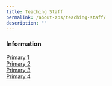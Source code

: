 ```yaml
---
title: Teaching Staff
permalink: /about-zps/teaching-staff/
description: ""
---
```

### **Information**
[Primary 1](/teaching-staff/primary-1/)
<br>[Primary 2](/teaching-staff/primary-2/)
<br>[Primary 3](/list-of-teaching-staff/primary-3/)
<br>[Primary 4](/list-of-teaching-staff/primary-4/)